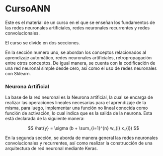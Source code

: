 # CursoANN
Este es el material de un curso en el que se enseñan los fundamentos de las redes neuronales artificiales, redes neuronales recurrentes y redes convolucionales. 

El curso se divide en dos secciones. 

En la sección numero uno, se abordan los conceptos relacionados al aprendizaje automático, redes neuronales artíficiales, retropropagación entre otros conceptos. De igual manera, se cuenta con la codificación de una red neuronal simple desde cero, así como el uso de redes neuronales con Sklearn. 

### Neurona Artificial
La base de la red neuronal es la Neurona artíficial, la cual se encarga de realizar las operaciones lineales necesarias para el aprendizaje de la misma, para luego, implementar una función no lineal conocida como función de activación, lo cual indica que es la salida de la neurona. Esta está declarada de la siguiente manera: 

$$  \hat{y} = \sigma (b + \sum_{i=1}^{n} w_{i} x_{i})   $$

En la segunda sección, se aborda de manera general las redes neuronales convolucionales y recurrentes, así como realizar la construcción de una arquitectura de red neuronal mediante Keras.
